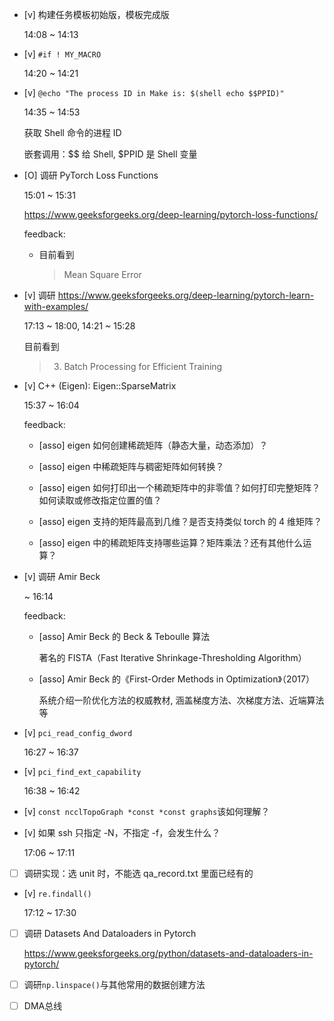 * [v] 构建任务模板初始版，模板完成版

    14:08 ~ 14:13

* [v] `#if ! MY_MACRO`

    14:20 ~ 14:21

* [v] `@echo "The process ID in Make is: $(shell echo $$PPID)"`

    14:35 ~ 14:53

    获取 Shell 命令的进程 ID

    嵌套调用：$$ 给 Shell, $PPID 是 Shell 变量

* [O] 调研 PyTorch Loss Functions

    15:01 ~ 15:31

    <https://www.geeksforgeeks.org/deep-learning/pytorch-loss-functions/>

    feedback:

    * 目前看到

        > Mean Square Error

* [v] 调研 <https://www.geeksforgeeks.org/deep-learning/pytorch-learn-with-examples/>

    17:13 ~ 18:00, 14:21 ~ 15:28

    目前看到

    > 3. Batch Processing for Efficient Training

* [v] C++ (Eigen): Eigen::SparseMatrix

    15:37 ~ 16:04

    feedback:

    * [asso] eigen 如何创建稀疏矩阵（静态大量，动态添加）？

    * [asso] eigen 中稀疏矩阵与稠密矩阵如何转换？

    * [asso] eigen 如何打印出一个稀疏矩阵中的非零值？如何打印完整矩阵？如何读取或修改指定位置的值？

    * [asso] eigen 支持的矩阵最高到几维？是否支持类似 torch 的 4 维矩阵？

    * [asso] eigen 中的稀疏矩阵支持哪些运算？矩阵乘法？还有其他什么运算？

* [v] 调研 Amir Beck

    ~ 16:14

    feedback:

    * [asso] Amir Beck 的 Beck & Teboulle 算法

        著名的 FISTA（Fast Iterative Shrinkage-Thresholding Algorithm）

    * [asso] Amir Beck 的《First-Order Methods in Optimization》（2017）

        系统介绍一阶优化方法的权威教材, 涵盖梯度方法、次梯度方法、近端算法等

* [v] `pci_read_config_dword`

    16:27 ~ 16:37

* [v] `pci_find_ext_capability`

    16:38 ~ 16:42

* [v] `const ncclTopoGraph *const *const graphs`该如何理解？

* [v] 如果 ssh 只指定 -N，不指定 -f，会发生什么？

    17:06 ~ 17:11

* [ ] 调研实现：选 unit 时，不能选 qa_record.txt 里面已经有的

* [v] `re.findall()`

    17:12 ~ 17:30

* [ ] 调研 Datasets And Dataloaders in Pytorch

    <https://www.geeksforgeeks.org/python/datasets-and-dataloaders-in-pytorch/>

* [ ] 调研`np.linspace()`与其他常用的数据创建方法

* [ ] DMA总线